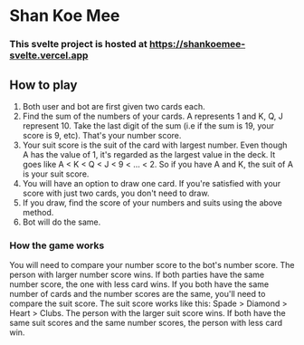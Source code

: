 # Shan Koe Mee

### This svelte project is hosted at https://shankoemee-svelte.vercel.app ###

## How to play
1. Both user and bot are first given two cards each. 
2. Find the sum of the numbers of your cards. A represents 1 and K, Q, J represent 10. Take the last digit of the sum (i.e if the sum is 19, your score is 9, etc). That's your number score. 
3. Your suit score is the suit of the card with largest number. Even though A has the value of 1, it's regarded as the largest value in the deck. It goes like A < K < Q < J < 9 < ... < 2. So if you have A and K, the suit of A is your suit score. 
4. You will have an option to draw one card. If you're satisfied with your score with just two cards, you don't need to draw.
5. If you draw, find the score of your numbers and suits using the above method.
6. Bot will do the same. 

### How the game works
You will need to compare your number score to the bot's number score. The person with larger number score wins. 
If both parties have the same number score, the one with less card wins.
If you both have the same number of cards and the number scores are the same, you'll need to compare the suit score. 
The suit score works like this: Spade > Diamond > Heart > Clubs.
The person with the larger suit score wins.
If both have the same suit scores and the same number scores, the person with less card win. 